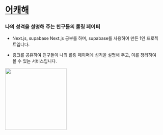# [어캐해](https://eokaehae.vercel.app/paper/8551936309234629)

### 나의 성격을 설명해 주는 친구들의 롤링 페이퍼

- Next.js, supabase
  Next.js 공부를 하며, supabase를 사용하여 만든 1인 프로젝트입니다.

- 링크를 공유하여 친구들이 나의 롤링 페이퍼에 성격을 설명해 주고, 이를 정리하여 볼 수 있는 서비스입니다.


<img src="https://github.com/keepwa1king/eokaehae/assets/63589031/8d525aaa-6870-40f0-8a40-fdeecfefb624" width="200"/>

